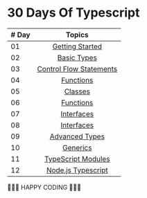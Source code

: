 # 30 Days Of Typescript

| # Day |                                                                       Topics                                                                        |
| ----- | :-------------------------------------------------------------------------------------------------------------------------------------------------: |
| 01    |                                                             [Getting Started](./readMe.md)                                                             |
| 02    |                                               [Basic Types](./02_Day_Data_types/02_day_data_types.md)                                                |
| 03    |                             [Control Flow Statements](./03_Day_Booleans_operators_date/03_booleans_operators_date.md)                             |
| 04    |                                            [Functions](./04_Day_Conditionals/04_day_conditionals.md)                                             |
| 05    |                                                     [Classes](./05_Day_Arrays/05_day_arrays.md)                                                      |
| 06    |                                                       [Functions](./06_Day_Loops/06_day_loops.md)                                                       |
| 07    |                                                 [Interfaces](./07_Day_Functions/07_day_functions.md)                                                 |
| 08    |                                                    [Interfaces](./08_Day_Objects/08_day_objects.md)                                                    |
| 09    |                             [Advanced Types](./09_Day_Higher_order_functions/09_day_higher_order_functions.md)                              |
| 10    |                                           [Generics](./10_Day_Sets_and_Maps/10_day_Sets_and_Maps.md)                                           |
| 11    |                      [TypeScript Modules](./11_Day_Destructuring_and_spreading/11_day_destructuring_and_spreading.md)                      |
| 12    |                                  [Node.js Typescript](./12_Day_Regular_expressions/12_day_regular_expressions.md)                                                                 |

🧡🧡🧡 HAPPY CODING 🧡🧡🧡
